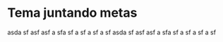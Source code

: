 # Tema juntando metas


asda
sf
asf
asf
a
sfa
sf
a
sf
a
sf
a
sf
asda
sf
asf
asf
a
sfa
sf
a
sf
a
sf
a
sf